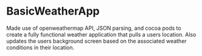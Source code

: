 # BasicWeatherApp
Made use of openweathermap API, JSON parsing, and cocoa pods to create a fully functional weather application that pulls a users location. Also updates the users background screen based on the associated weather conditions in their location.
